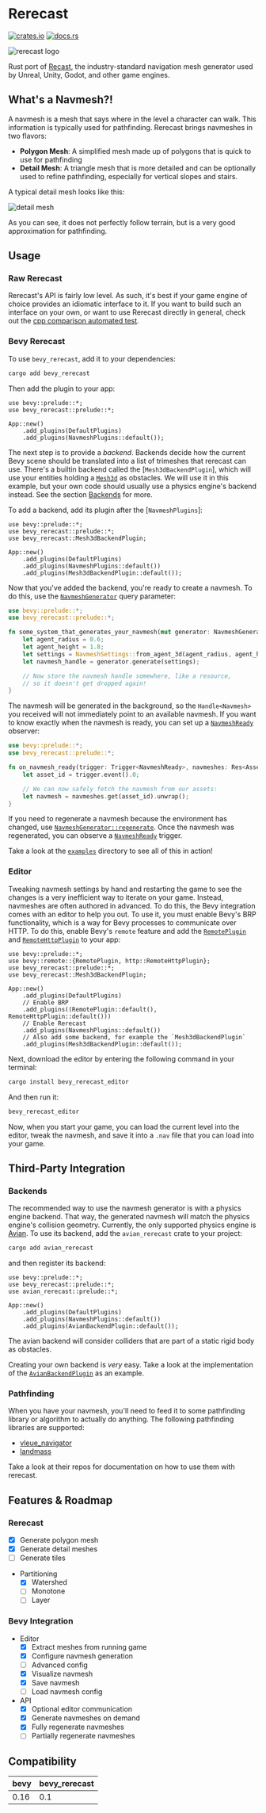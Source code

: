 # Rerecast
[![crates.io](https://img.shields.io/crates/v/rerecast)](https://crates.io/crates/rerecast)
[![docs.rs](https://docs.rs/rerecast/badge.svg)](https://docs.rs/rerecast)

![`rerecast` logo](https://raw.githubusercontent.com/janhohenheim/rerecast/refs/heads/main/logo.svg)

Rust port of [Recast](https://github.com/recastnavigation/recastnavigation), the industry-standard navigation mesh generator used
by Unreal, Unity, Godot, and other game engines.

## What's a Navmesh?!

A navmesh is a mesh that says where in the level a character can walk. This information is typically used for pathfinding.
Rerecast brings navmeshes in two flavors:

- **Polygon Mesh**: A simplified mesh made up of polygons that is quick to use for pathfinding
- **Detail Mesh**: A triangle mesh that is more detailed and can be optionally used to refine pathfinding, especially for vertical slopes and stairs.

A typical detail mesh looks like this:

![detail mesh](https://raw.githubusercontent.com/janhohenheim/rerecast/refs/heads/main/assets/editor.png)

As you can see, it does not perfectly follow terrain, but is a very good approximation for pathfinding.

## Usage

### Raw Rerecast

Rerecast's API is fairly low level. As such, it's best if your game engine of choice provides an idiomatic interface to it.
If you want to build such an interface on your own, or want to use Rerecast directly in general, check out the [cpp comparison automated test](https://github.com/janhohenheim/rerecast/blob/main/crates/rerecast/tests/cpp_comparison.rs).

### Bevy Rerecast

To use `bevy_rerecast`, add it to your dependencies:
```bash
cargo add bevy_rerecast
```

Then add the plugin to your app:
```rust,no_run
use bevy::prelude::*;
use bevy_rerecast::prelude::*;

App::new()
    .add_plugins(DefaultPlugins)
    .add_plugins(NavmeshPlugins::default());
```

The next step is to provide a *backend*. Backends decide how the current Bevy scene should be translated into a list of trimeshes that rerecast can use. There's a builtin backend called the [`Mesh3dBackendPlugin`], which will use your entities holding a [`Mesh3d`] as obstacles. We will use it in this example, but your own code should usually use a physics engine's backend instead. See the section [Backends](#backends) for more.

To add a backend, add its plugin after the [`NavmeshPlugins`]:

```rust,no_run
use bevy::prelude::*;
use bevy_rerecast::prelude::*;
use bevy_rerecast::Mesh3dBackendPlugin;

App::new()
    .add_plugins(DefaultPlugins)
    .add_plugins(NavmeshPlugins::default())
    .add_plugins(Mesh3dBackendPlugin::default());
```

Now that you've added the backend, you're ready to create a navmesh. To do this, use the [`NavmeshGenerator`] query parameter:

```rust
use bevy::prelude::*;
use bevy_rerecast::prelude::*;

fn some_system_that_generates_your_navmesh(mut generator: NavmeshGenerator) {
    let agent_radius = 0.6;
    let agent_height = 1.8;
    let settings = NavmeshSettings::from_agent_3d(agent_radius, agent_height);
    let navmesh_handle = generator.generate(settings);

    // Now store the navmesh handle somewhere, like a resource,
    // so it doesn't get dropped again!
}
```

The navmesh will be generated in the background, so the `Handle<Navmesh>` you received will not immediately point to an available navmesh.
If you want to know exactly when the navmesh is ready, you can set up a [`NavmeshReady`] observer:

```rust
use bevy::prelude::*;
use bevy_rerecast::prelude::*;

fn on_navmesh_ready(trigger: Trigger<NavmeshReady>, navmeshes: Res<Assets<Navmesh>>) {
    let asset_id = trigger.event().0;

    // We can now safely fetch the navmesh from our assets:
    let navmesh = navmeshes.get(asset_id).unwrap();
}
```

If you need to regenerate a navmesh because the environment has changed, use [`NavmeshGenerator::regenerate`]. Once the navmesh was regenerated, you can observe a [`NavmeshReady`] trigger.

Take a look at the [`examples`](https://github.com/janhohenheim/rerecast/tree/main/examples/examples) directory to see all of this in action!

### Editor

Tweaking navmesh settings by hand and restarting the game to see the changes is a very inefficient way to iterate on your game.
Instead, navmeshes are often authored in advanced. To do this, the Bevy integration comes with an editor to help you out.
To use it, you must enable Bevy's BRP functionality, which is a way for Bevy processes to communicate over HTTP. To do this, enable Bevy's `remote` feature and add the [`RemotePlugin`] and [`RemoteHttpPlugin`] to your app:

```rust,no_run
use bevy::prelude::*;
use bevy::remote::{RemotePlugin, http::RemoteHttpPlugin};
use bevy_rerecast::prelude::*;
use bevy_rerecast::Mesh3dBackendPlugin;

App::new()
    .add_plugins(DefaultPlugins)
    // Enable BRP
    .add_plugins((RemotePlugin::default(), RemoteHttpPlugin::default()))
    // Enable Rerecast
    .add_plugins(NavmeshPlugins::default())
    // Also add some backend, for example the `Mesh3dBackendPlugin`
    .add_plugins(Mesh3dBackendPlugin::default());
```

Next, download the editor by entering the following command in your terminal:

```bash
cargo install bevy_rerecast_editor
```

And then run it:

```bash
bevy_rerecast_editor
```

Now, when you start your game, you can load the current level into the editor, tweak the navmesh, and save it into a `.nav` file that you can load into your game.

## Third-Party Integration

### Backends

The recommended way to use the navmesh generator is with a physics engine backend. That way, the generated navmesh will match the physics engine's collision geometry. Currently, the only supported physics engine is [Avian](https://github.com/Jondolf/avian). To use its backend, add the `avian_rerecast` crate to your project:

```bash
cargo add avian_rerecast
```

and then register its backend:

```rust,ignore
use bevy::prelude::*;
use bevy_rerecast::prelude::*;
use avian_rerecast::prelude::*;

App::new()
    .add_plugins(DefaultPlugins)
    .add_plugins(NavmeshPlugins::default())
    .add_plugins(AvianBackendPlugin::default());
```

The avian backend will consider colliders that are part of a static rigid body as obstacles.

Creating your own backend is *very* easy. Take a look at the implementation of the [`AvianBackendPlugin`] as an example.

### Pathfinding

When you have your navmesh, you'll need to feed it to some pathfinding library or algorithm to actually do anything.
The following pathfinding libraries are supported:

- [vleue_navigator](https://github.com/vleue/vleue_navigator)
- [landmass](https://github.com/andriydev/landmass)

Take a look at their repos for documentation on how to use them with rerecast.

## Features & Roadmap

### Rerecast

- [x] Generate polygon mesh
- [x] Generate detail meshes
- [ ] Generate tiles
- Partitioning
  - [x] Watershed
  - [ ] Monotone
  - [ ] Layer

### Bevy Integration

- Editor
  - [x] Extract meshes from running game
  - [x] Configure navmesh generation
  - [ ] Advanced config
  - [x] Visualize navmesh
  - [x] Save navmesh
  - [ ] Load navmesh config
- API
  - [x] Optional editor communication
  - [x] Generate navmeshes on demand
  - [x] Fully regenerate navmeshes
  - [ ] Partially regenerate navmeshes

## Compatibility

| bevy  | bevy_rerecast |
|-------|---------------|
| 0.16  | 0.1           |


[`AvianBackendPlugin`]: https://docs.rs/avian_rerecast/latest/avian_rerecast/struct.AvianBackendPlugin.html
[`RemotePlugin`]: https://docs.rs/bevy/latest/bevy/remote/struct.RemotePlugin.html
[`RemoteHttpPlugin`]: https://docs.rs/bevy/latest/bevy/remote/http/struct.RemoteHttpPlugin.html
[`NavmeshReady`]: https://docs.rs/bevy_rerecast/latest/bevy_rerecast/generator/struct.NavmeshReady.html
[`NavmeshGenerator`]: https://docs.rs/bevy_rerecast/latest/bevy_rerecast/generator/struct.NavmeshGenerator.html
[`NavmeshGenerator::regenerate`]: https://docs.rs/bevy_rerecast/latest/bevy_rerecast/generator/struct.NavmeshGenerator.html#tymethod.regenerate
[`Mesh3d`]: https://docs.rs/bevy/latest/bevy/prelude/struct.Mesh3d.html
